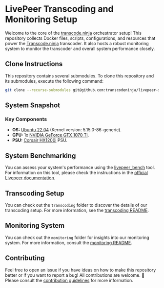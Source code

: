 # LivePeer Transcoding and Monitoring Setup

Welcome to the core of the [transcode.ninja](https://transcode.ninja) orchestrator setup! This repository collects Docker files, scripts, configurations, and resources that power the [Transcode.ninja](https://livepeer.org/) transcoder. It also hosts a robust monitoring system to monitor the transcoder and overall system performance closely.

## Clone Instructions

This repository contains several submodules. To clone this repository and its submodules, execute the following command:

```bash
git clone --recurse-submodules git@github.com:transcodeninja/livepeer-setup.git
```

## System Snapshot

### Key Components

- **OS:** [Ubuntu 22.04](https://releases.ubuntu.com/jammy/) (Kernel version: 5.15.0-86-generic).
- **GPU:** 1x [NVIDIA GeForce GTX 1070 Ti](https://www.nvidia.com/en-us/geforce/news/nvidia-geforce-gtx-1070-ti/).
- **PSU:** [Corsair HX1200i](https://www.corsair.com/us/en/p/psu/cp-9020070-na/hxi-series-hx1200i-high-performance-atx-power-supply-1200-watt-80-plus-platinum-certified-psu-cp-9020070-na) PSU.

## System Benchmarking

You can assess your system's performance using the [livepeer_bench](https://github.com/livepeer/go-livepeer/blob/master/cmd/livepeer_bench/livepeer_bench.go) tool. For information on this tool, please check the instructions in the [official Livepeer documentation](https://docs.livepeer.org/orchestrators/guides/benchmark-transcoding).

## Transcoding Setup

You can check out the `transcoding` folder to discover the details of our transcoding setup. For more information, see the [transcoding README](transcoding/README.md).

## Monitoring System

You can check out the `monitoring` folder for insights into our monitoring system. For more information, consult the [monitoring README](monitoring/README.md).

## Contributing

Feel free to open an issue if you have ideas on how to make this repository better or if you want to report a bug! All contributions are welcome. :rocket: Please consult the [contribution guidelines](CONTRIBUTING.md) for more information.
